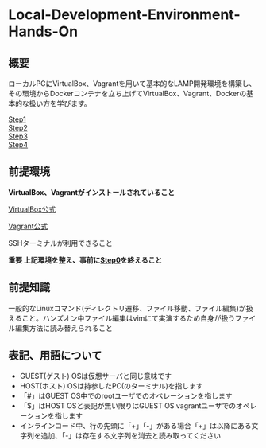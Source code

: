 # Local-Development-Environment-Hands-On

## 概要
ローカルPCにVirtualBox、Vagrantを用いて基本的なLAMP開発環境を構築し、その環境からDockerコンテナを立ち上げてVirtualBox、Vagrant、Dockerの基本的な扱い方を学びます。

[Step1](https://github.com/hironomiu/Local-Development-Environment-Hands-On/blob/master/Step1.md)  
[Step2](https://github.com/hironomiu/Local-Development-Environment-Hands-On/blob/master/Step2.md)    
[Step3](https://github.com/hironomiu/Local-Development-Environment-Hands-On/blob/master/Step3.md)  
[Step4](https://github.com/hironomiu/Local-Development-Environment-Hands-On/blob/master/Step4.md)  

## 前提環境

**VirtualBox、Vagrantがインストールされていること**

[VirtualBox公式](https://www.virtualbox.org/)

[Vagrant公式](https://www.vagrantup.com/)

SSHターミナルが利用できること

**重要 上記環境を整え、事前に[Step0](https://github.com/hironomiu/Local-Development-Environment-Hands-On/blob/master/Step0.md)を終えること**

## 前提知識
一般的なLinuxコマンド(ディレクトリ遷移、ファイル移動、ファイル編集)が扱えること。ハンズオン中ファイル編集はvimにて実演するため自身が扱うファイル編集方法に読み替えられること

## 表記、用語について
- GUEST(ゲスト) OSは仮想サーバと同じ意味です
- HOST(ホスト) OSは持参したPC(のターミナル)を指します  
- 「#」はGUEST OS中でのrootユーザでのオペレーションを指します
- 「$」はHOST OSと表記が無い限りはGUEST OS vagrantユーザでのオペレーションを指します
- インラインコード中、行の先頭に「+」「-」がある場合「+」は以降にある文字列を追加、「-」は存在する文字列を消去と読み取ってください
